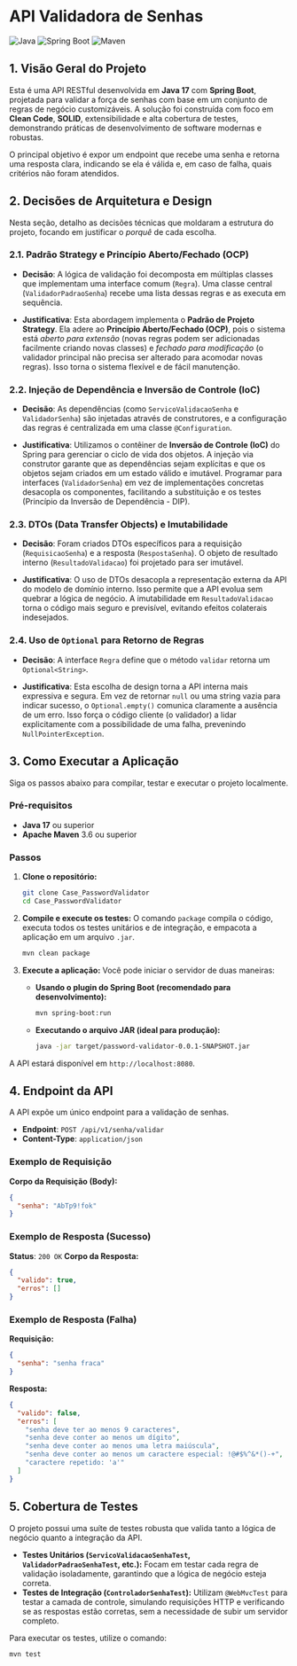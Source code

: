 # API Validadora de Senhas

![Java](https://img.shields.io/badge/Java-blue.svg) ![Spring Boot](https://img.shields.io/badge/Spring%20Boot-3.1.4-brightgreen.svg) ![Maven](https://img.shields.io/badge/Maven-3.x-red.svg)

## 1. Visão Geral do Projeto

Esta é uma API RESTful desenvolvida em **Java 17** com **Spring Boot**, projetada para validar a força de senhas com base em um conjunto de regras de negócio customizáveis. A solução foi construída com foco em **Clean Code**, **SOLID**, extensibilidade e alta cobertura de testes, demonstrando práticas de desenvolvimento de software modernas e robustas.

O principal objetivo é expor um endpoint que recebe uma senha e retorna uma resposta clara, indicando se ela é válida e, em caso de falha, quais critérios não foram atendidos.

## 2. Decisões de Arquitetura e Design

Nesta seção, detalho as decisões técnicas que moldaram a estrutura do projeto, focando em justificar o *porquê* de cada escolha.

### 2.1. Padrão Strategy e Princípio Aberto/Fechado (OCP)

-   **Decisão**: A lógica de validação foi decomposta em múltiplas classes que implementam uma interface comum (`Regra`). Uma classe central (`ValidadorPadraoSenha`) recebe uma lista dessas regras e as executa em sequência.

-   **Justificativa**: Esta abordagem implementa o **Padrão de Projeto Strategy**. Ela adere ao **Princípio Aberto/Fechado (OCP)**, pois o sistema está *aberto para extensão* (novas regras podem ser adicionadas facilmente criando novas classes) e *fechado para modificação* (o validador principal não precisa ser alterado para acomodar novas regras). Isso torna o sistema flexível e de fácil manutenção.

### 2.2. Injeção de Dependência e Inversão de Controle (IoC)

-   **Decisão**: As dependências (como `ServicoValidacaoSenha` e `ValidadorSenha`) são injetadas através de construtores, e a configuração das regras é centralizada em uma classe `@Configuration`.

-   **Justificativa**: Utilizamos o contêiner de **Inversão de Controle (IoC)** do Spring para gerenciar o ciclo de vida dos objetos. A injeção via construtor garante que as dependências sejam explícitas e que os objetos sejam criados em um estado válido e imutável. Programar para interfaces (`ValidadorSenha`) em vez de implementações concretas desacopla os componentes, facilitando a substituição e os testes (Princípio da Inversão de Dependência - DIP).

### 2.3. DTOs (Data Transfer Objects) e Imutabilidade

-   **Decisão**: Foram criados DTOs específicos para a requisição (`RequisicaoSenha`) e a resposta (`RespostaSenha`). O objeto de resultado interno (`ResultadoValidacao`) foi projetado para ser imutável.

-   **Justificativa**: O uso de DTOs desacopla a representação externa da API do modelo de domínio interno. Isso permite que a API evolua sem quebrar a lógica de negócio. A imutabilidade em `ResultadoValidacao` torna o código mais seguro e previsível, evitando efeitos colaterais indesejados.

### 2.4. Uso de `Optional` para Retorno de Regras

-   **Decisão**: A interface `Regra` define que o método `validar` retorna um `Optional<String>`.

-   **Justificativa**: Esta escolha de design torna a API interna mais expressiva e segura. Em vez de retornar `null` ou uma string vazia para indicar sucesso, o `Optional.empty()` comunica claramente a ausência de um erro. Isso força o código cliente (o validador) a lidar explicitamente com a possibilidade de uma falha, prevenindo `NullPointerException`.

## 3. Como Executar a Aplicação

Siga os passos abaixo para compilar, testar e executar o projeto localmente.

### Pré-requisitos

-   **Java 17** ou superior
-   **Apache Maven** 3.6 ou superior

### Passos

1.  **Clone o repositório:**
    ```bash
    git clone Case_PasswordValidator
    cd Case_PasswordValidator
    ```

2.  **Compile e execute os testes:**
    O comando `package` compila o código, executa todos os testes unitários e de integração, e empacota a aplicação em um arquivo `.jar`.
    ```bash
    mvn clean package
    ```

3.  **Execute a aplicação:**
    Você pode iniciar o servidor de duas maneiras:

    *   **Usando o plugin do Spring Boot (recomendado para desenvolvimento):**
        ```bash
        mvn spring-boot:run
        ```
    *   **Executando o arquivo JAR (ideal para produção):**
        ```bash
        java -jar target/password-validator-0.0.1-SNAPSHOT.jar
        ```

A API estará disponível em `http://localhost:8080`.

## 4. Endpoint da API

A API expõe um único endpoint para a validação de senhas.

-   **Endpoint**: `POST /api/v1/senha/validar`
-   **Content-Type**: `application/json`

### Exemplo de Requisição

**Corpo da Requisição (Body):**
```json
{
  "senha": "AbTp9!fok"
}
```

### Exemplo de Resposta (Sucesso)

**Status**: `200 OK`
**Corpo da Resposta:**
```json
{
  "valido": true,
  "erros": []
}
```

### Exemplo de Resposta (Falha)

**Requisição:**
```json
{
  "senha": "senha fraca"
}
```

**Resposta:**
```json
{
  "valido": false,
  "erros": [
    "senha deve ter ao menos 9 caracteres",
    "senha deve conter ao menos um dígito",
    "senha deve conter ao menos uma letra maiúscula",
    "senha deve conter ao menos um caractere especial: !@#$%^&*()-+",
    "caractere repetido: 'a'"
  ]
}
```

## 5. Cobertura de Testes

O projeto possui uma suíte de testes robusta que valida tanto a lógica de negócio quanto a integração da API.

-   **Testes Unitários (`ServicoValidacaoSenhaTest`, `ValidadorPadraoSenhaTest`, etc.):** Focam em testar cada regra de validação isoladamente, garantindo que a lógica de negócio esteja correta.
-   **Testes de Integração (`ControladorSenhaTest`):** Utilizam `@WebMvcTest` para testar a camada de controle, simulando requisições HTTP e verificando se as respostas estão corretas, sem a necessidade de subir um servidor completo.

Para executar os testes, utilize o comando:
```bash
mvn test
```



